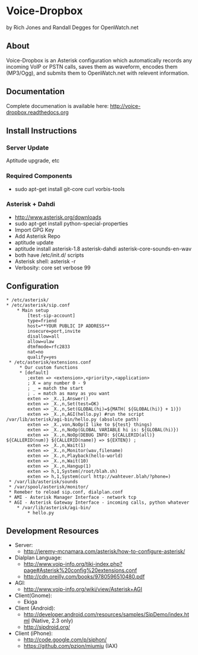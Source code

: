 # Voice-Dropbox
by Rich Jones and Randall Degges
for OpenWatch.net

## About
Voice-Dropbox is an Asterisk configuration which automatically records any incoming VoIP or PSTN calls,
saves them as waveform, encodes them (MP3/Ogg), and submits them to OpenWatch.net with relevent information.

## Documentation
Complete documenation is available here: http://voice-dropbox.readthedocs.org

## Install Instructions
### Server Update
Aptitude upgrade, etc
### Required Components
* sudo apt-get install git-core curl vorbis-tools

### Asterisk + Dahdi
 * http://www.asterisk.org/downloads
 * sudo apt-get install python-special-properties
 * Import GPG Key
 * Add Asterisk Repo
 * aptitude update
 * aptitude install asterisk-1.8 asterisk-dahdi asterisk-core-sounds-en-wav
 * both have /etc/init.d/ scripts
 * Asterisk shell: asterisk -r
 * Verbosity: core set verbose 99

## Configuration
    * /etc/asterisk/
    * /etc/asterisk/sip.conf
        * Main setup 
            [test-sip-account]
            type=friend      
            host=**YOUR PUBLIC IP ADDRESS**                                                               
            insecure=port,invite                                                            
            disallow=all                                                                    
            allow=ulaw                                                                      
            dtmfmode=rfc2833                                                                
            nat=no
            qualify=yes                       
     * /etc/asterisk/extensions.conf
         * Our custom functions
         * [default]
            ;exten => <extension>,<priority>,<application>
            ; X = any number 0 - 9
            ; _ = match the start
            ; . = match as many as you want            
            exten => _X.,1,Answer()
            exten => _X.,n,Set(test=OK)
            exten => _X.,n,Set(GLOBAL(hi)=${MATH( ${GLOBAL(hi)} + 1)})
            exten => _X.,n,AGI(hello.py) #run the script /var/lib/asterisk/agi-bin/hello.py (absolute path)
            exten => _X.,von,NoOp(I like to ${test} things)
            exten => _X.,n,NoOp(GLOBAL VARIABLE hi is: ${GLOBAL(hi)})
            exten => _X.,n,NoOp(DEBUG INFO: ${CALLERID(all)} ${CALLERID(num)} ${CALLERID(name)} => ${EXTEN}) ;
            exten => _X.,n,Wait(1)
            exten => _X.,n,Monitor(wav,filename)
            exten => _X.,n,Playback(hello-world)
            exten => _X.,n,Wait(10)
            exten => _X.,n,Hangup(1)
            exten => h,1,System(/root/blah.sh)
            exten => h,1,System(curl http://wahtever.blah/?phone=)
     * /var/lib/asterisk/sounds
     * /var/spool/asterisk/monitor/
     * Remeber to reload sip.conf, dialplan.conf
     * AMI - Asterisk Manager Interface - network tcp
     * AGI - Asterisk Gateway Interface - incoming calls, python whatever
        * /var/lib/asterisk/agi-bin/
            * hello.py

## Development Resources
* Server:
    * http://jeremy-mcnamara.com/asterisk/how-to-configure-asterisk/
* Dialplan Language:
    * http://www.voip-info.org/tiki-index.php?page#Asterisk%20config%20extensions.conf
    * http://cdn.oreilly.com/books/9780596510480.pdf
* AGI:
    * http://www.voip-info.org/wiki/view/Asterisk+AGI
* Client(Gnome):
    * Ekiga
* Client (Android):
    * http://developer.android.com/resources/samples/SipDemo/index.html (Native, 2.3 only)
    * http://sipdroid.org/
* Client (iPhone):
    * http://code.google.com/p/siphon/
    * https://github.com/pzion/miumiu (IAX)
